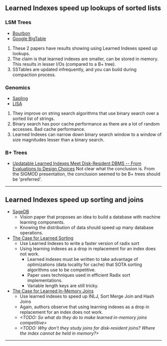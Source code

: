 ## Learned Indexes speed up lookups of sorted lists

### LSM Trees
* [Bourbon](https://www.usenix.org/conference/osdi20/presentation/dai)
* [Google BigTable](https://research.google/pubs/pub50034/)

1. These 2 papers have results showing using Learned Indexes speed up lookups. 
2. The claim is that learned indexes are smaller, can be stored in memory. This results in lesser  I/Os (compared to a B+ tree). 
3. SSTables are updated infrequently, and you can build during compaction process. 

### Genomics
* [Sapling](https://academic.oup.com/bioinformatics/article/37/6/744/5941464)
* [LISA](https://www.biorxiv.org/content/10.1101/2020.12.22.423964v2)

1. They improve on string search algorithms that use binary search over a sorted list of strings.
2. Binary search has poor cache performance as there are a lot of random accesses. Bad cache performance.
3. Learned Indexes can narrow down binary search window to a window of size magnitudes lesser than a binary search. 

### B+ Trees
* [Updatable Learned Indexes Meet Disk-Resident DBMS -- From Evaluations to Design Choices](https://arxiv.org/abs/2305.01237)
Not clear what the conclusion is. From the SIGMOD presentation, the conclusion seemed to be  B+ trees should be 'preferred'. 


<hr/>

## Learned Indexes speed up sorting and joins
* [SageDB](https://www.cidrdb.org/cidr2019/papers/p117-kraska-cidr19.pdf)
	* Vision paper that proposes an idea to build a database with machine learning components. 
	* Knowing the distribution of data should speed up many database operations. 
* [The Case for Learned Sorting](https://dl-acm-org.ezproxy.lib.utah.edu/doi/10.1145/3318464.3389752)
	* Use Learned Indexes to write a faster version of radix sort
	* Using learning indexes as a drop in replacement for an index does not work.
		* Learned indexes must be written to take advantage of optimizations (data locality for cache) that SOTA sorting algorithms use to be competitive.
		* Paper uses techniques used in efficient Radix sort implementations.
		* Variable length keys are still tricky.
* [The Case for Learned In-Memory Joins](https://arxiv.org/abs/2111.08824)
	* Use learned indexes to speed up INLJ, Sort Merge Join and Hash Joins
	* Again, authors observe that using learning indexes as a drop in replacement for an index does not work. 
	*  *<TODO: So what do they do to make learned in-memory joins competitive>*
	* *<TODO: Why don't they study joins for disk-resident joins? Where the index cannot be held in memory?>*

<hr/>


